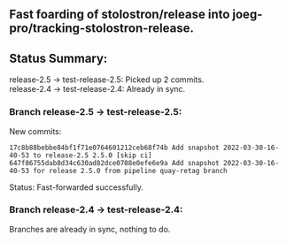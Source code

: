 ## Fast foarding of stolostron/release into joeg-pro/tracking-stolostron-release.

## Status Summary:

release-2.5 -> test-release-2.5: Picked up 2 commits.  
release-2.4 -> test-release-2.4: Already in sync.  

### Branch release-2.5 -> test-release-2.5:

New commits:

```
17c8b88bebbe84bf1f71e0764601212ceb68f74b Add snapshot 2022-03-30-16-40-53 to release-2.5 2.5.0 [skip ci]
647f86755dab8d34c630ad82dce0708e0efe6e9a Add snapshot 2022-03-30-16-40-53 for release 2.5.0 from pipeline quay-retag branch
```

Status: Fast-forwarded successfully.

### Branch release-2.4 -> test-release-2.4:

Branches are already in sync, nothing to do.
